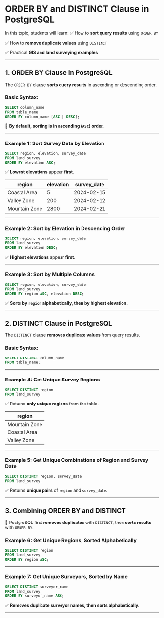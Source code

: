 # **ORDER BY and DISTINCT Clause in PostgreSQL**

In this topic, students will learn:
✅ How to **sort query results** using `ORDER BY`

✅ How to **remove duplicate values** using `DISTINCT`

✅ Practical **GIS and land surveying examples**

---

## **1. ORDER BY Clause in PostgreSQL**

The `ORDER BY` clause **sorts query results** in ascending or descending order.

### **Basic Syntax:**

```sql
SELECT column_name
FROM table_name
ORDER BY column_name [ASC | DESC];
```

📌 **By default, sorting is in ascending (`ASC`) order.**

---

### **Example 1: Sort Survey Data by Elevation**

```sql
SELECT region, elevation, survey_date
FROM land_survey
ORDER BY elevation ASC;
```

✅ **Lowest elevations** appear **first**.

| region         | elevation | survey_date |
|---------------|----------|-------------|
| Coastal Area  | 5        | 2024-02-15  |
| Valley Zone   | 200      | 2024-02-12  |
| Mountain Zone | 2800     | 2024-02-21  |

---

### **Example 2: Sort by Elevation in Descending Order**

```sql
SELECT region, elevation, survey_date
FROM land_survey
ORDER BY elevation DESC;
```

✅ **Highest elevations** appear **first**.

---

### **Example 3: Sort by Multiple Columns**

```sql
SELECT region, elevation, survey_date
FROM land_survey
ORDER BY region ASC, elevation DESC;
```

✅ **Sorts by `region` alphabetically, then by highest elevation.**

---

## **2. DISTINCT Clause in PostgreSQL**

The `DISTINCT` clause **removes duplicate values** from query results.

### **Basic Syntax:**

```sql
SELECT DISTINCT column_name
FROM table_name;
```

---

### **Example 4: Get Unique Survey Regions**

```sql
SELECT DISTINCT region
FROM land_survey;
```

✅ Returns **only unique regions** from the table.

| region         |
|---------------|
| Mountain Zone |
| Coastal Area  |
| Valley Zone   |

---

### **Example 5: Get Unique Combinations of Region and Survey Date**

```sql
SELECT DISTINCT region, survey_date
FROM land_survey;
```

✅ Returns **unique pairs** of `region` and `survey_date`.

---

## **3. Combining ORDER BY and DISTINCT**

🚀 PostgreSQL first **removes duplicates** with `DISTINCT`, then **sorts results** with `ORDER BY`.

### **Example 6: Get Unique Regions, Sorted Alphabetically**

```sql
SELECT DISTINCT region
FROM land_survey
ORDER BY region ASC;
```

---

### **Example 7: Get Unique Surveyors, Sorted by Name**

```sql
SELECT DISTINCT surveyor_name
FROM land_survey
ORDER BY surveyor_name ASC;
```

✅ **Removes duplicate surveyor names, then sorts alphabetically.**

---
